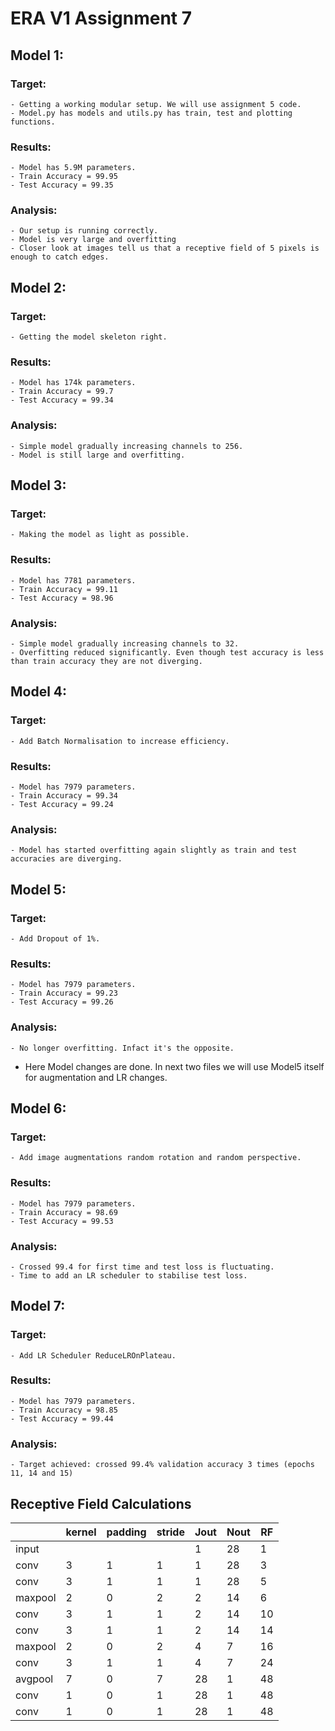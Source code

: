 # ERA V1 Assignment 7

## Model 1:
### Target:
    - Getting a working modular setup. We will use assignment 5 code.
    - Model.py has models and utils.py has train, test and plotting functions.
### Results:
    - Model has 5.9M parameters.
    - Train Accuracy = 99.95
    - Test Accuracy = 99.35
### Analysis:
    - Our setup is running correctly.
    - Model is very large and overfitting
    - Closer look at images tell us that a receptive field of 5 pixels is enough to catch edges.

## Model 2:
### Target:
    - Getting the model skeleton right.
### Results:
    - Model has 174k parameters.
    - Train Accuracy = 99.7
    - Test Accuracy = 99.34
### Analysis:
    - Simple model gradually increasing channels to 256.
    - Model is still large and overfitting.

## Model 3:
### Target:
    - Making the model as light as possible.
### Results:
    - Model has 7781 parameters.
    - Train Accuracy = 99.11
    - Test Accuracy = 98.96
### Analysis:
    - Simple model gradually increasing channels to 32.
    - Overfitting reduced significantly. Even though test accuracy is less than train accuracy they are not diverging.

## Model 4:
### Target:
    - Add Batch Normalisation to increase efficiency.
### Results:
    - Model has 7979 parameters.
    - Train Accuracy = 99.34
    - Test Accuracy = 99.24
### Analysis:
    - Model has started overfitting again slightly as train and test accuracies are diverging.

## Model 5:
### Target:
    - Add Dropout of 1%.
### Results:
    - Model has 7979 parameters.
    - Train Accuracy = 99.23
    - Test Accuracy = 99.26
### Analysis:
    - No longer overfitting. Infact it's the opposite.

- Here Model changes are done. In next two files we will use Model5 itself for augmentation and LR changes.

## Model 6:
### Target:
    - Add image augmentations random rotation and random perspective.
### Results:
    - Model has 7979 parameters.
    - Train Accuracy = 98.69
    - Test Accuracy = 99.53
### Analysis:
    - Crossed 99.4 for first time and test loss is fluctuating.
    - Time to add an LR scheduler to stabilise test loss.

## Model 7:
### Target:
    - Add LR Scheduler ReduceLROnPlateau.
### Results:
    - Model has 7979 parameters.
    - Train Accuracy = 98.85
    - Test Accuracy = 99.44
### Analysis:
    - Target achieved: crossed 99.4% validation accuracy 3 times (epochs 11, 14 and 15)

## Receptive Field Calculations
|         | kernel | padding | stride | Jout | Nout | RF |
|---------|--------|---------|--------|------|------|----|
| input   |        |         |        | 1    | 28   | 1  |
| conv    | 3      | 1       | 1      | 1    | 28   | 3  |
| conv    | 3      | 1       | 1      | 1    | 28   | 5  |
| maxpool | 2      | 0       | 2      | 2    | 14   | 6  |
| conv    | 3      | 1       | 1      | 2    | 14   | 10 |
| conv    | 3      | 1       | 1      | 2    | 14   | 14 |
| maxpool | 2      | 0       | 2      | 4    | 7    | 16 |
| conv    | 3      | 1       | 1      | 4    | 7    | 24 |
| avgpool | 7      | 0       | 7      | 28   | 1    | 48 |
| conv    | 1      | 0       | 1      | 28   | 1    | 48 |
| conv    | 1      | 0       | 1      | 28   | 1    | 48 |
